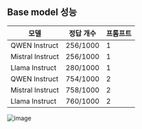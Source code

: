 ## Base model 성능

| 모델 | 정답 개수 | 프롬프트 |
|------|-----------|-----------|
| QWEN Instruct | 256/1000 | 1 |
| Mistral Instruct | 256/1000 | 1 |
| Llama Instruct | 280/1000 | 1 |
| QWEN Instruct | 754/1000 | 2 |
| Mistral Instruct | 758/1000 | 2 |
| Llama Instruct | 760/1000 | 2 |
![image](https://github.com/user-attachments/assets/1893bf2b-b7e3-44a2-9a49-546891d0cae3)
